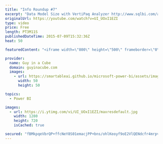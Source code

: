 ```yaml
---
title: "Info Roundup #7"
excerpt: "Data Model Size with VertiPaq Analyzer http://www.sqlbi.com/articles/data-model-size-with-vertipaq-analyzer/  Easier to use Web Sample for Power BI Rest APIs https://github.com/PowerBI/getting-started-web-app-asp.net  Refresh for on-premises sources is here! http://blogs.msdn.com/b/powerbi/archive/2015/07/07/refresh-for-on-premises-sources-is-here.aspx"
originalUrl: https://youtube.com/watch?v=UI_UOxI1EZI
type: video
price: Free
length: PT3M11S
publishedDateTime: 2015-07-09T15:32:36Z
heat: 50

featuredContent: "<iframe width=\"800\" height=\"500\" frameborder=\"0\" src=\"https://www.youtube.com/embed/UI_UOxI1EZI\" allow=\"accelerometer; autoplay; encrypted-media; gyroscope; picture-in-picture\" allowfullscreen></iframe>"

provider:
  name: Guy in a Cube
  domain: guyinacube.com
  images:
    - url: https://smartableai.github.io/microsoft-power-bi/assets/images/organizations/guyinacube.com-50x50.jpg
      width: 50
      height: 50

topics:
  - Power BI

images:
  - url: https://i.ytimg.com/vi/UI_UOxI1EZI/maxresdefault.jpg
    width: 1280
    height: 720
    isCached: true

secured: "fBMkpqeVbrQP+ffcNeY8S01emacjPP+bns/ohlKeoyf9oE2VlQENdcfr4mrpv6EkXTs9igVHqwsLQW9LzP4hJIPkjoDRWbzWi5ftzxhlgp26W/dCMClG/PSUEnTu1F7RbZ5JSOzQJeYeQitVG4my903K3qf1XaYyoXurv9Uy095hxE2wDh3qhmv620BRQ+2wyHqr01T1eUMiAeuFgmG51D8vHinPyDgg+rk9MRFAPqwG2DL3jl2/gtBImyx5V4x+or8rrDqRcrbAXzIyt4QgSchQ4nMSNqYqIe9uAv3re4OiZSSiSyIQxsacW0hoc5B+LF38rA139jCNLDD0VxWAMSaLpbFRQrtPotF3VmkyTmX4NP/8sMXQ3R+DJCSAJj6zqZtJW/w9xF7diaC/RZkYINMgowjgIhrnO1rUz04OXGM=;t6sr4xyy8MUJU8uSYGr5Rg=="
---
```


